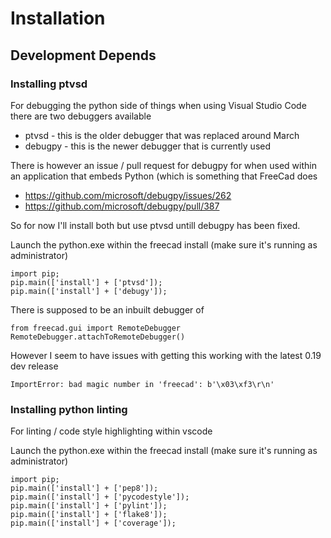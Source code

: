 # Installation

## Development Depends

### Installing ptvsd

For debugging the python side of things when using Visual Studio Code
there are two debuggers available

  * ptvsd - this is the older debugger that was replaced around March
  * debugpy - this is the newer debugger that is currently used

There is however an issue / pull request for debugpy for when used within an application that embeds Python
(which is something that FreeCad does

  * https://github.com/microsoft/debugpy/issues/262
  * https://github.com/microsoft/debugpy/pull/387

So for now I'll install both but use ptvsd untill debugpy has been fixed.

Launch the python.exe within the freecad install (make sure it's running as administrator)
```
import pip;
pip.main(['install'] + ['ptvsd']);
pip.main(['install'] + ['debugy']);
```

There is supposed to be an inbuilt debugger of
```
from freecad.gui import RemoteDebugger
RemoteDebugger.attachToRemoteDebugger()
```

However I seem to have issues with getting this working with the latest 0.19 dev release
```
ImportError: bad magic number in 'freecad': b'\x03\xf3\r\n'
```


### Installing python linting

For linting / code style highlighting within vscode

Launch the python.exe within the freecad install (make sure it's running as administrator)
```
import pip;
pip.main(['install'] + ['pep8']);
pip.main(['install'] + ['pycodestyle']);
pip.main(['install'] + ['pylint']);
pip.main(['install'] + ['flake8']);
pip.main(['install'] + ['coverage']);
```
